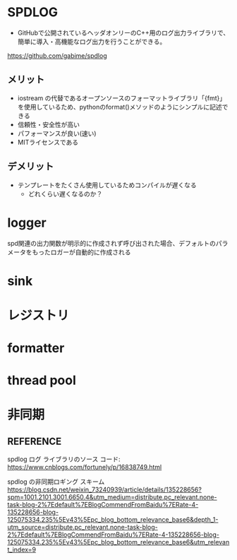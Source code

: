# SPDLOG
- GitHubで公開されているヘッダオンリーのC++用のログ出力ライブラリで、簡単に導入・高機能なログ出力を行うことができる。

https://github.com/gabime/spdlog


## メリット
- iostream の代替であるオープンソースのフォーマットライブラリ「{fmt}」を使用しているため、pythonのformat()メソッドのようにシンプルに記述できる
- 信頼性・安全性が高い
- パフォーマンスが良い(速い)
- MITライセンスである

## デメリット
- テンプレートをたくさん使用しているためコンパイルが遅くなる
    - どれくらい遅くなるのか？



# logger

spd関連の出力関数が明示的に作成されず呼び出された場合、デフォルトのパラメータをもったロガーが自動的に作成される



# sink


# レジストリ


# formatter


# thread pool


# 非同期





## REFERENCE

spdlog ログ ライブラリのソース コード:
https://www.cnblogs.com/fortunely/p/16838749.html


spdlog の非同期ロギング スキーム
https://blog.csdn.net/weixin_73240939/article/details/135228656?spm=1001.2101.3001.6650.4&utm_medium=distribute.pc_relevant.none-task-blog-2%7Edefault%7EBlogCommendFromBaidu%7ERate-4-135228656-blog-125075334.235%5Ev43%5Epc_blog_bottom_relevance_base6&depth_1-utm_source=distribute.pc_relevant.none-task-blog-2%7Edefault%7EBlogCommendFromBaidu%7ERate-4-135228656-blog-125075334.235%5Ev43%5Epc_blog_bottom_relevance_base6&utm_relevant_index=9